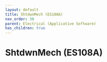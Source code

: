 ```yaml
---
layout: default
title: ShtdwnMech (ES108A)
nav_order: 30
parent: Electrical (Applicative Software)
has_children: true
---
```

# ShtdwnMech (ES108A)
